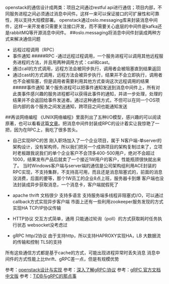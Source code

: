 openstack的通信设计成两类：项目之间通过restful api进行通信；项目内部，不同服务进程之间必须通过消息中间件。这样一来可以保证接口的可扩展性和可靠性，用以支持大规模部署。
openstack通过oslo.messaging库来封装消息中间件，这样一来开发者只需要关注接口开发，而不需要关心底层的中间件是kafka还是rabbitMQ等开源消息中间件。
##oslo.messaging将消息中间件封装成两种方式来解决通信问题
- 远程过程调用（RPC）
- 事件通知
#####RPC
-通过远程过程调用，一个服务进程可以调用其他远程服务进程的方法，并且用两种调用方式：call和cast。
- 通过call的方式调用，远程方法会被同步执行，调用者会被阻塞直到结果返回
- 通过cast的方式调用，远程方法会被异步执行，结果并不会立即执行，调用者也不会被阻塞，但是调用者需要利用其他方式查询这次远程调用的结果
#####事件通知
某个服务进程可以把事件通知发送到消息中间件上，所有对此类事件感兴趣的服务进程都可以获得此事件的通知，并进一步处理，处理的结果并不会返回给事件发送者。通过这种通信方式，不但可以在同一个OS项目内部的各个服务之间发送通知，跨项目之间也能通知发送

##再谈网络编程
《UNIX网络编程》里面列出了五种I/O模型，感兴趣的可以阅读原著，也可以看看这篇[文章](http://www.cnblogs.com/chy2055/p/5220793.html)。把消息中间件封装成RPC的设计着实让我惊艳了一把，因为在RPC上，我吃了很多苦头。
- 自己实现RPC的苦
刚入职场加入了一个企业项目，属于 N客户端-单server的架构设计，没有架构师，所以我们把另一个成熟项目的架构复制过来了，立项时老板跟我说我们的单个企业客户不会顶多400-500用户，绝对不会超过1000，结果发布产品后就卖了一个接近1W用户的客户，性能瓶颈很快就出来了。
当时Windows客户端与server端的通信是公司架构组利用ACE封装的RPC实现，不支持集群，不支持高可用，而且还是消息阻塞式的，前面的消息没消费，后面的要等，那个1W员工的企业8点上班，服务器卡到爆
客户端也没法封装成异步获取消息，一个消息卡，客户端就假死了
- apache thrift
 文档很少
 支持多语言
 支持服务端多线程非阻塞式I/O，可以通过callback方式实现异步客户端
 市面上还有一些利用zookeeper服务发现的方式实现HA
 TCP/IP协议传输
- HTTP协议
交互方式简单，通用
只能通过轮询（poll）的方式获取耗时任务执行状态
websocket没考虑过

- gRPC
 http/2协议
 由于支持http，所以支持HAPROXY实现HA，LB
 大数据流的传输和控制
 TLS的支持

所有这些通信方式都是基于cache的方式，可能出现进程异常时丢失消息
消息中间件的方式性能上比thrift、gRPC差一点，但是有规模优势


参考：[openstack设计与实现](https://item.jd.com/12069413.html)
参考：[深入了解gRPC:协议](https://mp.weixin.qq.com/s?__biz=MzI3NDIxNTQyOQ==&mid=2247484946&idx=2&sn=f5d52103e363f9ca6a5facfa9ce55fb5&chksm=eb162178dc61a86e03eadc2eeb3f2a15831ae0bd178558ede3b98d507908ffd54dc25c3642c3&mpshare=1&scene=24&srcid=0920NqVWVat2y84W9W3DZGBF#rd)
参考：[gRPC 官方文档中文版](http://doc.oschina.net/grpc?t=56831)
参考：[TiDB与gRPC的那点事](http://www.infoq.com/cn/articles/tidb-and-grpc?utm_source=tuicool&utm_medium=referral)
